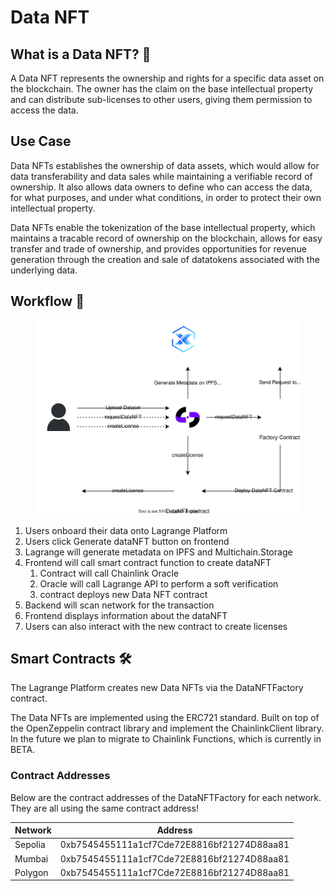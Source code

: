 # Data NFT

<!-- DataNFT for Dataset Licensing is a platform that allows dataset owners to tokenize their datasets uploaded on the Lagrange Platform and grant access to others users via NFTs. It utilizes blockchain technology to validate ownership and access rights, ensuring a secure and transparent ecosystem. -->

## What is a Data NFT? 🤔

A Data NFT represents the ownership and rights for a specific data asset on the blockchain. The owner has the claim on the base intellectual property and can distribute sub-licenses to other users, giving them permission to access the data.

## Use Case

Data NFTs establishes the ownership of data assets, which would allow for data transferability and data sales while maintaining a verifiable record of ownership. It also allows data owners to define who can access the data, for what purposes, and under what conditions, in order to protect their own intellectual property.

Data NFTs enable the tokenization of the base intellectual property, which maintains a tracable record of ownership on the blockchain, allows for easy transfer and trade of ownership, and provides opportunities for revenue generation through the creation and sale of datatokens associated with the underlying data.

## Workflow 🧩

<!--
```mermaid
sequenceDiagram;
  participant A as User
  participant B as Lagrange Platform
  participant C as Smart Contract
  participant D as DON
    A->>B: 1. Upload data asset;
    A->>B: 2. Request DataNFT Generation
    B->>C: 3. claimDataNFT(datasetName, metadataUri)
    C->>D: 4. Generate Metadata on IPFS
    D->>C: 5. Returns CID
    C->>A: 6. Creates New Data NFT
```
-->

<figure><img src=".gitbook/assets/datanft.svg" alt=""><figcaption></figcaption></figure>

1. Users onboard their data onto Lagrange Platform
2. Users click Generate dataNFT button on frontend
3. Lagrange will generate metadata on IPFS and Multichain.Storage
4. Frontend will call smart contract function to create dataNFT
   1. Contract will call Chainlink Oracle
   2. Oracle will call Lagrange API to perform a soft verification
   3. contract deploys new Data NFT contract
5. Backend will scan network for the transaction
6. Frontend displays information about the dataNFT
7. Users can also interact with the new contract to create licenses

## Smart Contracts 🛠

The Lagrange Platform creates new Data NFTs via the DataNFTFactory contract.

The Data NFTs are implemented using the ERC721 standard. Built on top of the OpenZeppelin contract library and implement the ChainlinkClient library. In the future we plan to migrate to Chainlink Functions, which is currently in BETA.

### Contract Addresses

Below are the contract addresses of the DataNFTFactory for each network. They are all using the same contract address!

| Network | Address                                    |
| ------- | ------------------------------------------ |
| Sepolia | 0xb7545455111a1cf7Cde72E8816bf21274D88aa81 |
| Mumbai  | 0xb7545455111a1cf7Cde72E8816bf21274D88aa81 |
| Polygon | 0xb7545455111a1cf7Cde72E8816bf21274D88aa81 |
